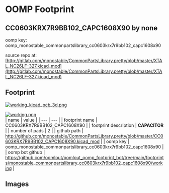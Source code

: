 # OOMP Footprint  
## CC0603KRX7R9BB102_CAPC1608X90  by none  
  
oomp key: oomp_monostable_commonpartslibrary_cc0603krx7r9bb102_capc1608x90  
  
source repo at: [http://gitlab.com/monostable/CommonPartsLibrary.pretty/blob/master/XTAL_NC26LF-327.kicad_mod](http://gitlab.com/monostable/CommonPartsLibrary.pretty/blob/master/XTAL_NC26LF-327.kicad_mod)  
## Footprint  
  
[![working_kicad_pcb_3d.png](working_kicad_pcb_3d_600.png)](working_kicad_pcb_3d.png)  
  
[![working.png](working_600.png)](working.png)  
| name | value | 
| --- | --- | 
| footprint name | CC0603KRX7R9BB102_CAPC1608X90 | 
| footprint description | <b>CAPACITOR</b> | 
| number of pads | 2 | 
| github path | http://github.com/monostable/CommonPartsLibrary.pretty/blob/master/CC0603KRX7R9BB102_CAPC1608X90.kicad_mod | 
| oomp key | oomp_monostable_commonpartslibrary_cc0603krx7r9bb102_capc1608x90 | 
| oomp bot github | https://github.com/oomlout/oomlout_oomp_footprint_bot/tree/main/footprints/monostable_commonpartslibrary_cc0603krx7r9bb102_capc1608x90/working | 
## Images  
